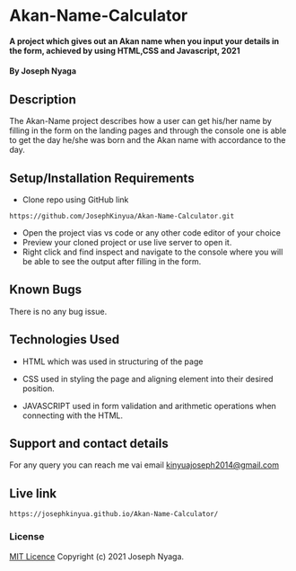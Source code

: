 # Akan-Name-Calculator
#### A project which gives out an Akan name when you input your details in the form, achieved by using  HTML,CSS and Javascript, 2021
#### By Joseph Nyaga
## Description
The Akan-Name project describes how a user can get his/her  name by filling in the form on the landing pages and through the console one is able to get the day he/she was born and the Akan name with accordance to the day.
## Setup/Installation Requirements
* Clone repo using GitHub link
````````
https://github.com/JosephKinyua/Akan-Name-Calculator.git
````````
* Open the project vias vs code or any other code editor of your choice
* Preview your cloned project or use live server to open it.
* Right click and find inspect and navigate to the console where you will be able to see the output after filling in the form.

## Known Bugs
There is no any bug issue.
## Technologies Used
* HTML which was used in structuring of the page

* CSS used in styling the page and aligning element into their desired position.
* JAVASCRIPT used in form validation and arithmetic operations when connecting with the HTML.
## Support and contact details
For any query you can reach me vai email kinyuajoseph2014@gmail.com

## Live link
``````
https://josephkinyua.github.io/Akan-Name-Calculator/
``````
### License
[MIT Licence](https://choosealicense.com/licenses/mit/)
Copyright (c) 2021 Joseph Nyaga.